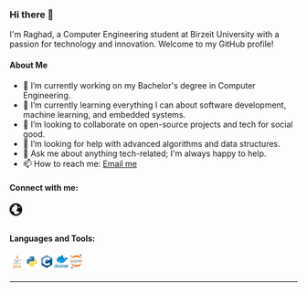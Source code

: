 ### Hi there 👋

<!--
**raghadafghani/raghadafghani** is a ✨ _special_ ✨ repository because its `README.md` (this file) appears on your GitHub profile.
-->

I'm Raghad, a Computer Engineering student at Birzeit University with a passion for technology and innovation. Welcome to my GitHub profile!

#### About Me

- 🔭 I’m currently working on my Bachelor's degree in Computer Engineering.
- 🌱 I’m currently learning everything I can about software development, machine learning, and embedded systems.
- 👯 I’m looking to collaborate on open-source projects and tech for social good.
- 🤔 I’m looking for help with advanced algorithms and data structures.
- 💬 Ask me about anything tech-related; I'm always happy to help.
- 📫 How to reach me: [Email me](mailto:raghadafghani2001@gmail.com)

#### Connect with me:

<a href="mailto:raghadafghani2001@gmail.com"><img align="left" alt="Raghad Afghani | Email" width="22px" src="https://raw.githubusercontent.com/iconic/open-iconic/master/svg/globe.svg" /></a>

<br />
<br />

#### Languages and Tools:

<img align="left" alt="Java" width="26px" src="https://raw.githubusercontent.com/github/explore/main/topics/java/java.png" />
<img align="left" alt="Python" width="26px" src="https://raw.githubusercontent.com/github/explore/main/topics/python/python.png" />
<img align="left" alt="C Programming" width="26px" src="https://raw.githubusercontent.com/github/explore/main/topics/c/c.png" />
<img align="left" alt="Docker" width="26px" src="https://raw.githubusercontent.com/github/explore/main/topics/docker/docker.png" />
<img align="left" alt="Jupyter Notebook" width="26px" src="https://raw.githubusercontent.com/github/explore/main/topics/jupyter-notebook/jupyter-notebook.png" />


<br />
<br />

---


